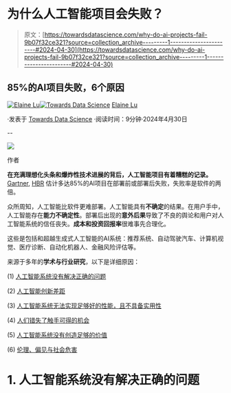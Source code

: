 # 为什么人工智能项目会失败？

> 原文：[https://towardsdatascience.com/why-do-ai-projects-fail-9b07f32ce321?source=collection_archive---------1-----------------------#2024-04-30](https://towardsdatascience.com/why-do-ai-projects-fail-9b07f32ce321?source=collection_archive---------1-----------------------#2024-04-30)

## 85%的AI项目失败，6个原因

[](https://medium.com/@eelainelu?source=post_page---byline--9b07f32ce321--------------------------------)[![Elaine Lu](../Images/f926cf7890e1b12555f8492da39c1b2a.png)](https://medium.com/@eelainelu?source=post_page---byline--9b07f32ce321--------------------------------)[](https://towardsdatascience.com/?source=post_page---byline--9b07f32ce321--------------------------------)[![Towards Data Science](../Images/a6ff2676ffcc0c7aad8aaf1d79379785.png)](https://towardsdatascience.com/?source=post_page---byline--9b07f32ce321--------------------------------) [Elaine Lu](https://medium.com/@eelainelu?source=post_page---byline--9b07f32ce321--------------------------------)

·发表于 [Towards Data Science](https://towardsdatascience.com/?source=post_page---byline--9b07f32ce321--------------------------------) ·阅读时间：9分钟·2024年4月30日

--

![](../Images/870e2d050daad311241475a29d70df59.png)

作者

**在充满理想化头条和爆炸性技术进展的背后，人工智能项目有着糟糕的记录。** [Gartner](https://www.industryweek.com/technology-and-iiot/emerging-technologies/article/21214523/ai-has-a-poor-track-record-unless-you-clearly-understand-what-youre-going-for), [HBR](https://hbr.org/2023/11/keep-your-ai-projects-on-track#:~:text=Sadly%2C%20beneath%20the%20aspirational%20headlines,increase%20the%20odds%20of%20success) 估计多达85%的AI项目在部署前或部署后失败，失败率是软件的两倍。

众所周知，人工智能比软件更难部署。人工智能具有**不确定**的结果。在用户手中，人工智能存在**能力不确定性**。部署后出现的**意外后果**导致了不良的舆论和用户对人工智能系统的信任丧失。**成本和投资回报率**很难事先合理化。

这些是包括和超越生成式人工智能的AI系统：推荐系统、自动驾驶汽车、计算机视觉、医疗诊断、自动化机器人、金融风险评估等。

来源于多年的**学术与行业研究**，以下是详细原因：

(1) [人工智能系统没有解决正确的问题](#7ce2)

(2) [人工智能创新差距](#17ed)

(3) [人工智能系统无法实现足够好的性能，且不具备实用性](#7cc9)

(4) [人们错失了触手可得的机会](#ae53)

(5) [人工智能系统没有创造足够的价值](#6808)

(6) [伦理、偏见与社会危害](#9edf)

# **1\. 人工智能系统没有解决正确的问题**
